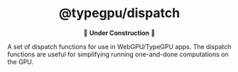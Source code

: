 <div align="center">

# @typegpu/dispatch

🚧 **Under Construction** 🚧

</div>

A set of dispatch functions for use in WebGPU/TypeGPU apps. The dispatch
functions are useful for simplifying running one-and-done computations on the
GPU.
